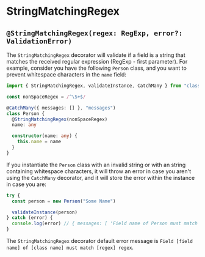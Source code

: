 # StringMatchingRegex

## `@StringMatchingRegex(regex: RegExp, error?: ValidationError)`

The `StringMatchingRegex` decorator will validate if a field is a string that matches the received regular expression (RegExp - first parameter). For example, consider you have the following `Person` class, and you want to prevent whitespace characters in the `name` field:

```typescript
import { StringMatchingRegex, validateInstance, CatchMany } from "class-handler"

const nonSpaceRegex = /^\S+$/

@CatchMany({ messages: [] }, "messages")
class Person {
  @StringMatchingRegex(nonSpaceRegex)
  name: any

  constructor(name: any) {
    this.name = name
  }
}
```

If you instantiate the `Person` class with an invalid string or with an string containing whitespace characters, it will throw an error in case you aren't using the `CatchMany` decorator, and it will store the error within the instance in case you are:

```typescript
try {
  const person = new Person("Some Name")

  validateInstance(person)
} catch (error) {
  console.log(error) // { messages: [ 'Field name of Person must match /^\\S+$/ regex' ] }
}
```

The `StringMatchingRegex` decorator default error message is `Field [field name] of [class name] must match [regex] regex`.

